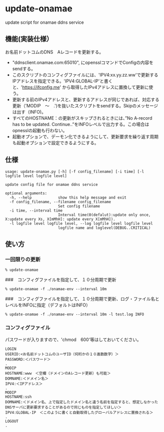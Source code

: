 # update-onamae
update script for onamae ddns service

## 機能(実装仕様）
お名前ドットコムのDNS　Aレコードを更新する。
- "ddnsclient.onamae.com:65010", にopensslコマンドでConfigの内容をsendする。
- このスクリプトのコンフィグファイルには、'IPV4:xx.yy.zz.ww'で更新するIPアドレスを指定できる。'IPV4:GLOBAL-IP'と書くと、'https://ifconfig.me'
から取得したIPv4アドレスに置換して更新に使う。
- 更新する前のIPv4アドレスと、更新するアドレスが同じであれば、対応する更新（’MODIP　〜　.')を抜いたスクリプトをsendする。Skipのメッセージは出す（INFO)。
- すべてのHOSTNAME：の更新がスキップされるときには、”No A-record has to be updated. Continue..”をINFOレベルで出力する。この場合はopnesslの起動も行わない。
- 起動オプションで、デーモン化できるようにして、更新要求を繰り返す周期も起動オプションで設定できるようにする。

## 仕様

```
usage: update-onamae.py [-h] [-f config_filename] [-i time] [-l logfile level logfile level]

update config file for onamae ddns service

optional arguments:
  -h, --help            show this help message and exit
  -f config_filename, --filename config_filename
                        Set config filename
  -i time, --interval time
                        Interval time(0(defalut):update only once, X:update every Xs, X[mMhH]: update every X[mMhH]).
  -l logfile level logfile level, --log logfile level logfile level
                        logfile name and loglevel(DEBUG..CRITICAL)
```

## 使い方
### 一回限りの更新
```
% update-onamae
```
###　コンフィグファイルを指定して、１０分周期で更新
```
% update-onamae -f ./onamae-env --interval 10m
```
###　コンフィグファイルを指定して、１０分周期で更新、ログ・ファイル名とレベルをINFOに指定（デフォルトはINFO）
```
% update-onamae -f ./onamae-env --interval 10m -l test.log INFO
```
### コンフィグファイル
パスワードが入りますので、'chmod　600'等はしておいてください。

```
LOGIN
USERID:<お名前ドットコムのユーザID（何桁かの１０進数数字）＞
PASSWORD:＜パスワード＞
.
MODIP
HOSTNAME:www　＜空欄（ドメインのAレコード更新）も可能＞
DOMNAME:＜ドメイン名＞
IPV4:＜IPアドレス＞
.
MODIP
HOSTNAME:ssh
DOMNAME:＜ドメイン名、上で指定したドメイン名と違う名前を指定すると、想定しなかったDNSサーバに更新要求することがあるので同じものを指定してほしい＞
IPV4:GLOBAL-IP　＜このように書くと自動取得したグローバルアドレスに置換される＞
.
LOGOUT
.
```
